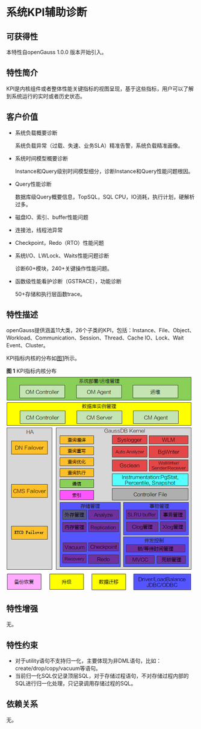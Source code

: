# 系统KPI辅助诊断<a name="ZH-CN_TOPIC_0000001105395252"></a>

## 可获得性<a name="section6414518829"></a>

本特性自openGauss 1.0.0 版本开始引入。

## 特性简介<a name="section78747231823"></a>

KPI是内核组件或者整体性能关键指标的视图呈现，基于这些指标，用户可以了解到系统运行的实时或者历史状态。

## 客户价值<a name="section14646163010212"></a>

-   系统负载概要诊断

    系统负载异常（过载、失速、业务SLA）精准告警，系统负载精准画像。

-   系统时间模型概要诊断

    Instance和Query级别时间模型细分，诊断Instance和Query性能问题根因。

-   Query性能诊断

    数据库级Query概要信息，TopSQL，SQL CPU，IO消耗，执行计划，硬解析过多。

-   磁盘IO、索引、buffer性能问题
-   连接池，线程池异常
-   Checkpoint，Redo（RTO）性能问题
-   系统I/O、LWLock、Waits性能问题诊断

    诊断60+模块，240+关键操作性能问题。

-   函数级性能看护诊断（GSTRACE），功能诊断

    50+存储和执行层函数trace。


## 特性描述<a name="section1503163616210"></a>

openGauss提供涵盖11大类，26个子类的KPI，包括：Instance、File、Object、Workload、Communication、Session、Thread、Cache IO、Lock、Wait Event、Cluster。

KPI指标内核的分布如[图1](#fig20286741318)所示。

**图 1**  KPI指标内核分布<a name="fig20286741318"></a>
![](figures/KPI-Index-Kernel-Distribution.png "KPI指标内核分布")

## 特性增强<a name="section161567423211"></a>

无。

## 特性约束<a name="section1956417145819"></a>

-   对于utility语句不支持归一化，主要体现为非DML语句，比如：create/drop/copy/vacuum等语句。
-   当前归一化SQL仅记录顶层SQL，对于存储过程语句，不对存储过程内部的SQL进行归一化处理，只记录调用存储过程的SQL。

## 依赖关系<a name="section15876411599"></a>

无。
